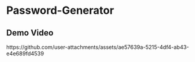 # Password-Generator
<h2>Demo Video</h2>
https://github.com/user-attachments/assets/ae57639a-5215-4df4-ab43-e4e689fd4539

